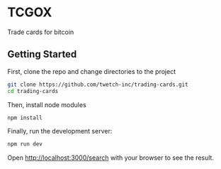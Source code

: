 # TCGOX

Trade cards for bitcoin

## Getting Started

First, clone the repo and change directories to the project

```bash
git clone https://github.com/twetch-inc/trading-cards.git
cd trading-cards
```

Then, install node modules
```bash
npm install
```

Finally, run the development server:

```bash
npm run dev
```

Open [http://localhost:3000/search](http://localhost:3000/search) with your browser to see the result.
